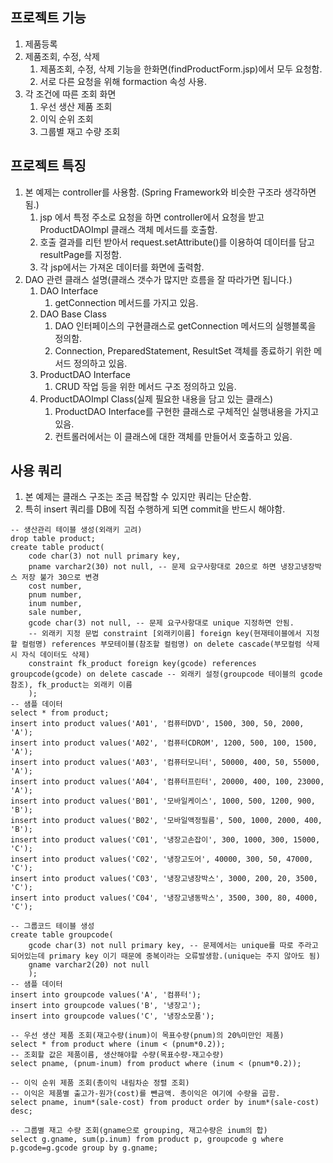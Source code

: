 ## 프로젝트 기능
1. 제품등록 
2. 제품조회, 수정, 삭제 
   1. 제품조회, 수정, 삭제 기능을 한화면(findProductForm.jsp)에서 모두 요청함. 
   2. 서로 다른 요청을 위해 formaction 속성 사용. 
3. 각 조건에 따른 조회 화면
   1. 우선 생산 제품 조회
   2. 이익 순위 조회
   3. 그룹별 재고 수량 조회

## 프로젝트 특징
1. 본 예제는 controller를 사용함. (Spring Framework와 비슷한 구조라 생각하면 됨.)
   1. jsp 에서 특정 주소로 요청을 하면 controller에서 요청을 받고 ProductDAOImpl 클래스 객체 메서드를 호출함. 
   2. 호출 결과를 리턴 받아서 request.setAttribute()를 이용하여 데이터를 담고 resultPage를 지정함. 
   3. 각 jsp에서는 가져온 데이터를 화면에 출력함. 
2. DAO 관련 클래스 설명(클래스 갯수가 많지만 흐름을 잘 따라가면 됩니다.) 
   1. DAO Interface
      1. getConnection 메서드를 가지고 있음. 
   2. DAO Base Class
      1. DAO 인터페이스의 구현클래스로 getConnection 메서드의 실행블록을 정의함. 
      2. Connection, PreparedStatement, ResultSet 객체를 종료하기 위한 메서드 정의하고 있음. 
   3. ProductDAO Interface
      1. CRUD 작업 등을 위한 메서드 구조 정의하고 있음. 
   4. ProductDAOImpl Class(실제 필요한 내용을 담고 있는 클래스)
      1. ProductDAO Interface를 구현한 클래스로 구체적인 실행내용을 가지고 있음. 
      2. 컨트롤러에서는 이 클래스에 대한 객체를 만들어서 호출하고 있음. 

## 사용 쿼리
1. 본 예제는 클래스 구조는 조금 복잡할 수 있지만 쿼리는 단순함. 
2. 특히 insert 쿼리를 DB에 직접 수행하게 되면 commit을 반드시 해야함. 

```
-- 생산관리 테이블 생성(외래키 고려)
drop table product;
create table product(
    code char(3) not null primary key,
    pname varchar2(30) not null, -- 문제 요구사항대로 20으로 하면 냉장고냉장박스 저장 불가 30으로 변경 
    cost number,
    pnum number,
    inum number,
    sale number,
    gcode char(3) not null, -- 문제 요구사항대로 unique 지정하면 안됨. 
    -- 외래키 지정 문법 constraint [외래키이름] foreign key(현재테이블에서 지정할 컬럼명) references 부모테이블(참조할 컬럼명) on delete cascade(부모컬럼 삭제시 자식 데이터도 삭제)
    constraint fk_product foreign key(gcode) references groupcode(gcode) on delete cascade -- 외래키 설정(groupcode 테이블의 gcode 참조), fk_product는 외래키 이름
    );
-- 샘플 데이터 
select * from product;
insert into product values('A01', '컴퓨터DVD', 1500, 300, 50, 2000, 'A');
insert into product values('A02', '컴퓨터CDROM', 1200, 500, 100, 1500, 'A');
insert into product values('A03', '컴퓨터모니터', 50000, 400, 50, 55000, 'A');
insert into product values('A04', '컴퓨터프린터', 20000, 400, 100, 23000, 'A');
insert into product values('B01', '모바일케이스', 1000, 500, 1200, 900, 'B');
insert into product values('B02', '모바일액정필름', 500, 1000, 2000, 400, 'B');
insert into product values('C01', '냉장고손잡이', 300, 1000, 300, 15000, 'C');
insert into product values('C02', '냉장고도어', 40000, 300, 50, 47000, 'C');
insert into product values('C03', '냉장고냉장박스', 3000, 200, 20, 3500, 'C');
insert into product values('C04', '냉장고냉동박스', 3500, 300, 80, 4000, 'C');
    
-- 그룹코드 테이블 생성 
create table groupcode(
    gcode char(3) not null primary key, -- 문제에서는 unique를 따로 주라고 되어있는데 primary key 이기 때문에 중복이라는 오류발생함.(unique는 주지 않아도 됨)
    gname varchar2(20) not null
    );
-- 샘플 데이터
insert into groupcode values('A', '컴퓨터');
insert into groupcode values('B', '냉장고');
insert into groupcode values('C', '냉장소모품');

-- 우선 생산 제품 조회(재고수량(inum)이 목표수량(pnum)의 20%미만인 제품)
select * from product where (inum < (pnum*0.2));
-- 조회할 값은 제품이름, 생산해야할 수량(목표수량-재고수량)
select pname, (pnum-inum) from product where (inum < (pnum*0.2));

-- 이익 순위 제품 조회(총이익 내림차순 정렬 조회)
-- 이익은 제품별 출고가-원가(cost)를 뺀금액. 총이익은 여기에 수량을 곱함.
select pname, inum*(sale-cost) from product order by inum*(sale-cost) desc; 

-- 그룹별 재고 수량 조회(gname으로 grouping, 재고수량은 inum의 합)
select g.gname, sum(p.inum) from product p, groupcode g where p.gcode=g.gcode group by g.gname;
```